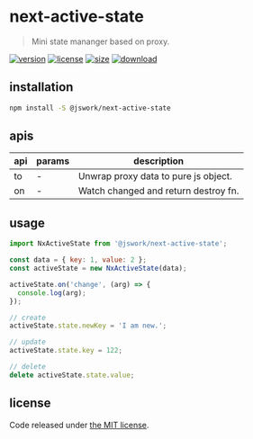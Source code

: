 # next-active-state
> Mini state mananger based on proxy.

[![version][version-image]][version-url]
[![license][license-image]][license-url]
[![size][size-image]][size-url]
[![download][download-image]][download-url]

## installation
```bash
npm install -S @jswork/next-active-state
```

## apis
| api | params | description                          |
| --- | ------ | ------------------------------------ |
| to  | -      | Unwrap proxy data to pure js object. |
| on  | -      | Watch changed and return destroy fn. |

## usage
```js
import NxActiveState from '@jswork/next-active-state';

const data = { key: 1, value: 2 };
const activeState = new NxActiveState(data);

activeState.on('change', (arg) => {
  console.log(arg);
});

// create
activeState.state.newKey = 'I am new.';

// update
activeState.state.key = 122;

// delete
delete activeState.state.value;
```

## license
Code released under [the MIT license](https://github.com/afeiship/next-active-state/blob/master/LICENSE.txt).

[version-image]: https://img.shields.io/npm/v/@jswork/next-active-state
[version-url]: https://npmjs.org/package/@jswork/next-active-state

[license-image]: https://img.shields.io/npm/l/@jswork/next-active-state
[license-url]: https://github.com/afeiship/next-active-state/blob/master/LICENSE.txt

[size-image]: https://img.shields.io/bundlephobia/minzip/@jswork/next-active-state
[size-url]: https://github.com/afeiship/next-active-state/blob/master/dist/next-active-state.min.js

[download-image]: https://img.shields.io/npm/dm/@jswork/next-active-state
[download-url]: https://www.npmjs.com/package/@jswork/next-active-state
